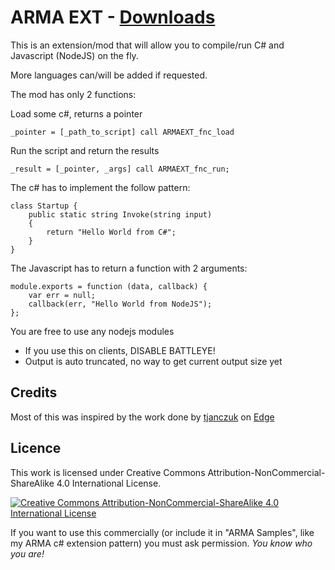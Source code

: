 # ARMA EXT - [Downloads](https://github.com/maca134/armaext/releases)
This is an extension/mod that will allow you to compile/run C# and Javascript (NodeJS) on the fly.

More languages can/will be added if requested.

The mod has only 2 functions:

Load some c#, returns a pointer
```
_pointer = [_path_to_script] call ARMAEXT_fnc_load
```

Run the script and return the results
```
_result = [_pointer, _args] call ARMAEXT_fnc_run;
```

The c# has to implement the follow pattern:
```
class Startup {
    public static string Invoke(string input)
    {
        return "Hello World from C#";
    }
}
```

The Javascript has to return a function with 2 arguments:
```
module.exports = function (data, callback) {
	var err = null;
	callback(err, "Hello World from NodeJS");
};
```
You are free to use any nodejs modules

- If you use this on clients, DISABLE BATTLEYE!
- Output is auto truncated, no way to get current output size yet

## Credits
Most of this was inspired by the work done by [tjanczuk](https://github.com/tjanczuk) on [Edge](https://github.com/tjanczuk/edge)

## Licence
This work is licensed under Creative Commons Attribution-NonCommercial-ShareAlike 4.0 International License.

[![Creative Commons Attribution-NonCommercial-ShareAlike 4.0 International License](https://i.creativecommons.org/l/by-nc-sa/4.0/80x15.png)](http://creativecommons.org/licenses/by-nc-sa/4.0/)

If you want to use this commercially (or include it in "ARMA Samples", like my ARMA c# extension pattern) you must ask permission. *You know who you are!*